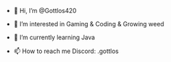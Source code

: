 - 👋 Hi, I’m @Gottlos420
- 👀 I’m interested in Gaming & Coding & Growing weed
- 🌱 I’m currently learning Java

- 📫 How to reach me Discord: .gottlos

